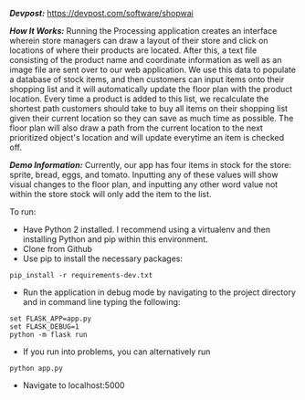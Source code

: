 ***Devpost:*** https://devpost.com/software/shopwai

***How It Works:***
Running the Processing application creates an interface wherein store managers can draw a layout of their store and click on locations of where their products are located. After this, a text file consisting of the product name and coordinate information as well as an image file are sent over to our web application. We use this data to populate a database of stock items, and then customers can input items onto their shopping list and it will automatically update the floor plan with the product location. Every time a product is added to this list, we recalculate the shortest path customers should take to buy all items on their shopping list given their current location so they can save as much time as possible. The floor plan will also draw a path from the current location to the next prioritized object's location and will update everytime an item is checked off.

***Demo Information:***
Currently, our app has four items in stock for the store: sprite, bread, eggs, and tomato. Inputting any of these values will show visual changes to the floor plan, and inputting any other word value not within the store stock will only add the item to the list.

To run:
* Have Python 2 installed. I recommend using a virtualenv and then installing Python and pip within this environment.
* Clone from Github
* Use pip to install the necessary packages:
```
pip_install -r requirements-dev.txt
```
* Run the application in debug mode by navigating to the project directory and in command line typing the following:
```
set FLASK_APP=app.py
set FLASK_DEBUG=1
python -m flask run
```
* If you run into problems, you can alternatively run
```
python app.py
```
* Navigate to localhost:5000

